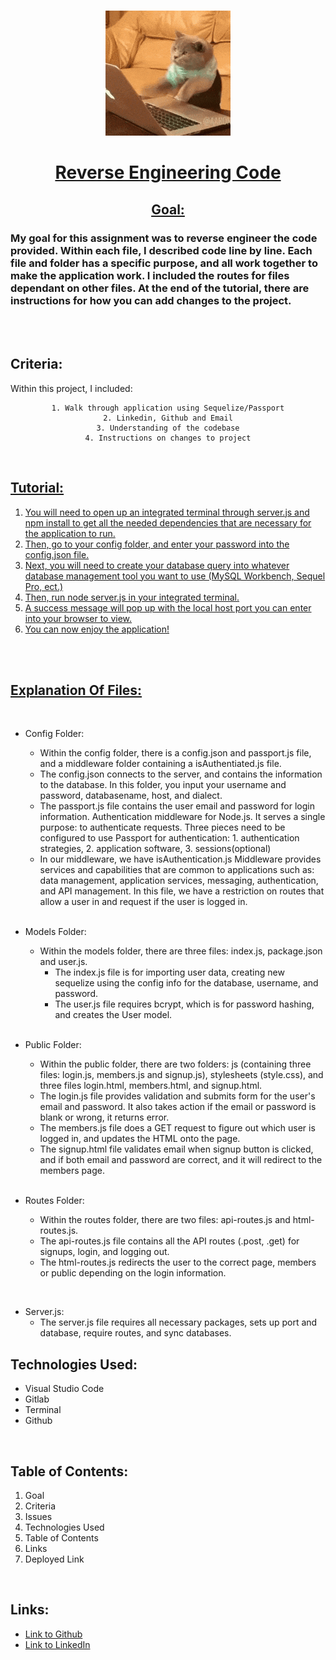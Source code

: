<br>
<u>

<center>

![alttext](public/codingCat.gif)

# Reverse Engineering Code

</u>

<u>

## Goal: 

</u>
</center>

### My goal for this assignment was to reverse engineer the code provided. Within each file, I described code line by line. Each file and folder has a specific purpose, and all work together to make the application work. I included the routes for files dependant on other files. At the end of the tutorial, there are instructions for how you can add changes to the project.

<br>


<br>



## Criteria:

Within this project, I included:

<center>

```
1. Walk through application using Sequelize/Passport
2. Linkedin, Github and Email
3. Understanding of the codebase
4. Instructions on changes to project

 ```

</center>

<br>

<u>

## Tutorial:

1. You will need to open up an integrated terminal through server.js and npm install to get all the needed dependencies that are necessary for the application to run. 
2. Then, go to your config folder, and enter your password into the config.json file.
3. Next, you will need to create your database query into whatever database management tool you want to use (MySQL Workbench, Sequel Pro, ect.)
4. Then, run node server.js in your integrated terminal.
5. A success message will pop up with the local host port you can enter into your browser to view.
6. You can now enjoy the application!

</u>

<br>

<br>

<u>

## Explanation Of Files:

</u>

<br>

- Config Folder: 

    -  Within the config folder, there is a config.json and passport.js file, and a middleware folder containing a isAuthentiated.js file.
    - The config.json connects to the server, and contains the information to the database. In this folder, you input your username and password, databasename, host, and dialect. 
    - The passport.js file contains the user email and password for login information. Authentication middleware for Node.js. It serves a single purpose: to authenticate requests. Three pieces need to be configured to use Passport for authentication: 1. authentication strategies, 2. application software, 3. sessions(optional)
    - In our middleware, we have isAuthentication.js Middleware provides services and capabilities that are common to applications such as: data management, application services, messaging, authentication, and API management. In this file, we have a restriction on routes that allow a user in and request if the user is logged in.




  <br>

- Models Folder: 

    -  Within the models folder, there are three files: index.js, package.json and user.js.
        - The index.js file is for importing user data, creating new sequelize using the config info for the database, username, and password.
        - The user.js file requires bcrypt, which is for password hashing, and creates the User model. 

  <br>

- Public Folder: 

    -  Within the public folder, there are two folders: js (containing three files: login.js, members.js and signup.js), stylesheets (style.css), and three files login.html, members.html, and signup.html.
    - The login.js file provides validation and submits form for the user's email and password. It also takes action if the email or password is blank or wrong, it returns error.
    - The members.js file does a GET request to figure out which user is logged in, and updates the HTML onto the page.
    - The signup.html file validates email when signup button is clicked, and if both email and password are correct, and it will redirect to the members page. 

  <br>
  
- Routes Folder: 

    -  Within the routes folder, there are two files: api-routes.js and html-routes.js.
    - The api-routes.js file contains all the API routes (.post, .get) for signups, login, and logging out. 
    - The html-routes.js redirects the user to the correct page, members or public depending on the login information.

<br>

- Server.js:
    - The server.js file requires all necessary packages, sets up port and database, require routes, and sync databases.

## Technologies Used:

- Visual Studio Code
- Gitlab
- Terminal
- Github

<br>

## Table of Contents:
1. Goal
2. Criteria
3. Issues
4. Technologies Used
5. Table of Contents
6. Links
7. Deployed Link


<br>

## Links:

- [Link to Github](https://github.com/kellystone4/reverseEngineeringCode)
- [Link to LinkedIn](https://www.linkedin.com/in/kelly-a-stone/)


